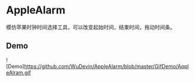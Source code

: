 # AppleAlarm
模仿苹果时钟时间选择工具，可以改变起始时间，结束时间，拖动时间条。
## Demo
![Demo]https://github.com/WuDevin/AppleAlarm/blob/master/GifDemo/AppleAlram.gif
